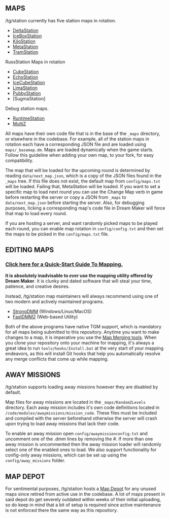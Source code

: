 ## MAPS

/tg/station currently has five station maps in rotation.
* [DeltaStation](https://tgstation13.org/wiki/DeltaStation)
* [IceBoxStation](https://tgstation13.org/wiki/IceboxStation)
* [KiloStation](https://tgstation13.org/wiki/KiloStation)
* [MetaStation](https://tgstation13.org/wiki/MetaStation)
* [TramStation](https://tgstation13.org/wiki/Tramstation)

RussStation Maps in rotation
* [CubeStation](https://github.com/RussStation/RussStation/wiki/Cube-Station)
* [EchoStation](https://github.com/RussStation/RussStation/wiki/Echo-Station)
* [IceCubeStation](https://github.com/RussStation/RussStation/wiki/IceCube-Station)
* [LimaStation](https://github.com/RussStation/RussStation/wiki/Lima-Station)
* [PubbyStation](https://github.com/RussStation/RussStation/wiki/Pubby-Station)
* [SugmaStation]

Debug station maps.
* [RuntimeStation](https://tgstation13.org/wiki/RuntimeStation)
* [MultiZ](https://tgstation13.org/wiki/MultiZ)

All maps have their own code file that is in the base of the `_maps` directory, or elsewhere in the codebase. For example, all of the station maps in rotation each have a corresponding JSON file and are loaded using `maps/_basemap.dm`. Maps are loaded dynamically when the game starts. Follow this guideline when adding your own map, to your fork, for easy compatibility.

The map that will be loaded for the upcoming round is determined by reading `data/next_map.json`, which is a copy of the JSON files found in the `_maps` tree. If this file does not exist, the default map from `config/maps.txt` will be loaded. Failing that, MetaStation will be loaded. If you want to set a specific map to load next round you can use the Change Map verb in game before restarting the server or copy a JSON from `_maps` to `data/next_map.json` before starting the server. Also, for debugging purposes, ticking a corresponding map's code file in Dream Maker will force that map to load every round.

If you are hosting a server, and want randomly picked maps to be played each round, you can enable map rotation in `config/config.txt` and then set the maps to be picked in the `config/maps.txt` file.

## EDITING MAPS

### [Click here for a Quick-Start Guide To Mapping.](https://hackmd.io/@tgstation/SyVma0dS5)

<b>It is absolutely inadvisable to <i>ever</i> use the mapping utility offered by Dream Maker</b>. It is clunky and dated software that will steal your time, patience, and creative desires.

Instead, /tg/station map maintainers will always recommend using one of two modern and actively maintained programs.
* [StrongDMM](https://github.com/SpaiR/StrongDMM) (Windows/Linux/MacOS)
* [FastDMM2](https://github.com/monster860/FastDMM2) (Web-based Utility)

Both of the above programs have native TGM support, which is mandatory for all maps being submitted to this repository. Anytime you want to make changes to a map, it is imperative you use the [Map Merging tools](https://tgstation13.org/wiki/Map_Merger). When you clone your repository onto your machine for mapping, it's always a great idea to run `tools/hooks/Install.bat` at the very start of your mapping endeavors, as this will install Git hooks that help you automatically resolve any merge conflicts that come up while mapping.

## AWAY MISSIONS

/tg/station supports loading away missions however they are disabled by default.

Map files for away missions are located in the `_maps/RandomZLevels` directory. Each away mission includes it's own code definitions located in `/code/modules/awaymissions/mission_code`. These files must be included and compiled with the server beforehand otherwise the server will crash upon trying to load away missions that lack their code.

To enable an away mission open `config/awaymissionconfig.txt` and uncomment one of the .dmm lines by removing the #. If more than one away mission is uncommented then the away mission loader will randomly select one of the enabled ones to load. We also support functionality for config-only away missions, which can be set up using the `config/away_missions` folder.

## MAP DEPOT

For sentimental purposes, /tg/station hosts a [Map Depot](https://github.com/tgstation/map_depot) for any unused maps since retired from active use in the codebase. A lot of maps present in said depot do get severely outdated within weeks of their initial uploading, so do keep in mind that a bit of setup is required since active maintenance is not enforced there the same way as this repository.
